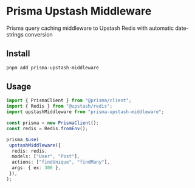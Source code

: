 # Prisma Upstash Middleware

Prisma query caching middleware to Upstash Redis with automatic date-strings conversion

## Install

```sh
pnpm add prisma-upstash-middleware
```

## Usage

```typescript
import { PrismaClient } from "@prisma/client";
import { Redis } from "@upstash/redis";
import upstashMiddleware from "prisma-upstash-middleware";

const prisma = new PrismaClient();
const redis = Redis.fromEnv();

prisma.$use(
 upstashMiddleware({
  redis: redis,
  models: ["User", "Post"],
  actions: ["findUnique", "findMany"],
  args: { ex: 300 },
 }),
);
```
